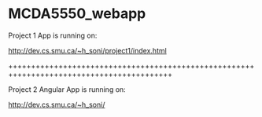 # MCDA5550_webapp

Project 1 App is running on:

http://dev.cs.smu.ca/~h_soni/project1/index.html



++++++++++++++++++++++++++++++++++++++++++++++++++++++++++++++++++++++++++++++++++++++++++


Project 2 Angular App is running on:

http://dev.cs.smu.ca/~h_soni/
